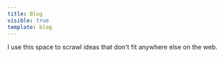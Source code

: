 ```yaml
---
title: Blog
visible: true
template: blog
---
```


I use this space to scrawl ideas that don't fit anywhere else on the web.
